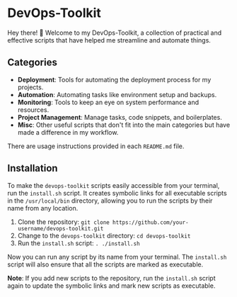 # DevOps-Toolkit

Hey there! 👋 Welcome to my DevOps-Toolkit, a collection of practical and effective scripts that have helped me streamline and automate things.
## Categories

- **Deployment**: Tools for automating the deployment process for my projects.
- **Automation**: Automating tasks like environment setup and backups.
- **Monitoring**: Tools to keep an eye on system performance and resources.
- **Project Management**: Manage tasks, code snippets, and boilerplates.
- **Misc**: Other useful scripts that don't fit into the main categories but have made a difference in my workflow.

There are usage instructions provided in each `README.md` file.
## Installation

To make the `devops-toolkit` scripts easily accessible from your terminal, run the `install.sh` script. It creates symbolic links for all executable scripts in the `/usr/local/bin` directory, allowing you to run the scripts by their name from any location.

1. Clone the repository: `git clone https://github.com/your-username/devops-toolkit.git`
2. Change to the `devops-toolkit` directory: `cd devops-toolkit`
3. Run the `install.sh` script: `. ./install.sh`

Now you can run any script by its name from your terminal. The `install.sh` script will also ensure that all the scripts are marked as executable.

**Note**: If you add new scripts to the repository, run the `install.sh` script again to update the symbolic links and mark new scripts as executable.

